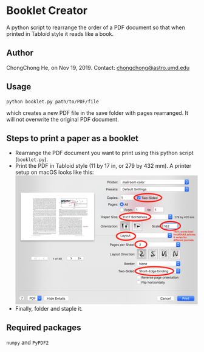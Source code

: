 # Booklet Creator

A python script to rearrange the order of a PDF document so that when
printed in Tabloid style it reads like a book.

## Author

ChongChong He, on Nov 19, 2019. Contact: chongchong@astro.umd.edu

## Usage

```
python booklet.py path/to/PDF/file
```
which creates a new PDF file in the save folder with pages rearranged.
It will not overwrite the original PDF document.

## Steps to print a paper as a booklet
- Rearrange the PDF document you want to print using this python
  script (`booklet.py`).
- Print the PDF in Tabloid style (11 by 17 in, or 279 by 432 mm). A printer setup on macOS looks like this:
  ![printer_setup](printer_setup.png)
- Finally, folder and staple it.

## Required packages

`numpy` and `PyPDF2`

